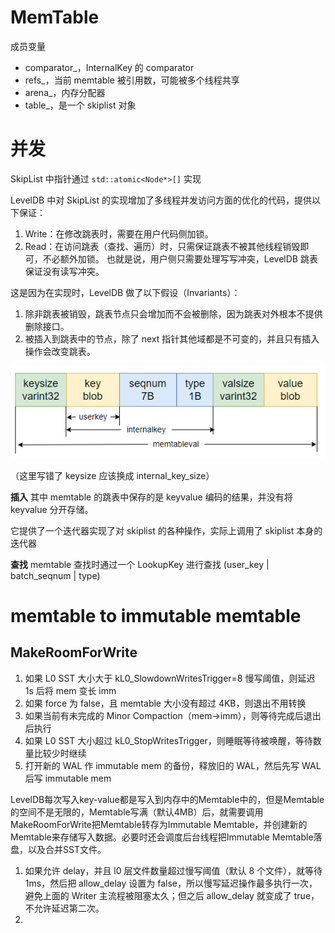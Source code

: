 # MemTable

成员变量

- comparator_，InternalKey 的 comparator
- refs_，当前 memtable 被引用数，可能被多个线程共享
- arena_，内存分配器
- table_，是一个 skiplist 对象

# 并发

SkipList 中指针通过 `std::atomic<Node*>[]` 实现

LevelDB 中对 SkipList 的实现增加了多线程并发访问方面的优化的代码，提供以下保证：

1. Write：在修改跳表时，需要在用户代码侧加锁。
2. Read：在访问跳表（查找、遍历）时，只需保证跳表不被其他线程销毁即可，不必额外加锁。
也就是说，用户侧只需要处理写写冲突，LevelDB 跳表保证没有读写冲突。

这是因为在实现时，LevelDB 做了以下假设（Invariants）：

1. 除非跳表被销毁，跳表节点只会增加而不会被删除，因为跳表对外根本不提供删除接口。
2. 被插入到跳表中的节点，除了 next 指针其他域都是不可变的，并且只有插入操作会改变跳表。

![](./img/keyvalformat.png)


（这里写错了 keysize 应该换成 internal_key_size）

**插入**
其中 memtable 的跳表中保存的是 keyvalue 编码的结果，并没有将 keyvalue 分开存储。

它提供了一个迭代器实现了对 skiplist 的各种操作，实际上调用了 skiplist 本身的迭代器

**查找**
memtable 查找时通过一个 LookupKey 进行查找 (user_key | batch_seqnum | type)

# memtable to immutable memtable

## MakeRoomForWrite

1. 如果 L0 SST 大小大于 kL0_SlowdownWritesTrigger=8 慢写阈值，则延迟 1s 后将 mem 变长 imm
2. 如果 force 为 false，且 memtable 大小没有超过 4KB，则退出不用转换
3. 如果当前有未完成的 Minor Compaction（mem->imm），则等待完成后退出后执行
4. 如果 L0 SST 大小超过 kL0_StopWritesTrigger，则睡眠等待被唤醒，等待数量比较少时继续
5. 打开新的 WAL 作 immutable mem 的备份，释放旧的 WAL，然后先写 WAL 后写 immutable mem

LevelDB每次写入key-value都是写入到内存中的Memtable中的，但是Memtable的空间不是无限的，Memtable写满（默认4MB）后，就需要调用MakeRoomForWrite把Memtable转存为Immutable Memtable，并创建新的Memtable来存储写入数据。必要时还会调度后台线程把Immutable Memtable落盘，以及合并SST文件。

1. 如果允许 delay，并且 l0 层文件数量超过慢写阈值（默认 8 个文件），就等待 1ms，然后把 allow_delay 设置为 false，所以慢写延迟操作最多执行一次，避免上面的 Writer 主流程被阻塞太久；但之后 allow_delay 就变成了 true，不允许延迟第二次。
2. 